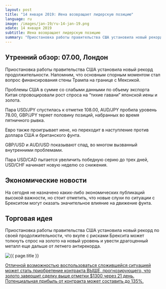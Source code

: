 ```yaml
---
layout: post
title: "14 января 2019: Иена возвращает лидерскую позицию"
language: ru
image: /images/jan-19/ru-14-jan-19.png
xdate: 14 января 2019
subtitle: Иена возвращает лидерскую позицию
summary: "Приостановка работы правительства США установила новый рекорд продолжительности. Напомним, что основным спорным моментом стал вопрос финансирования стены Трампа на границе с Мексикой"
---
```

## Утренний обзор: 07.00, Лондон
 
Приостановка работы правительства США установила новый рекорд продолжительности. Напомним, что основным спорным моментом стал вопрос финансирования стены Трампа на границе с Мексикой.

Проблемы США в сумме со слабыми данными по объему экспорта Китая спровоцировали рост спроса на “тихие гавани” японской иены и золота.

Пара USD/JPY спустилась к отметке 108.00, AUD/JPY пробила уровень 78.00, GBP/JPY теряет половину позиций, набранных во время пятничного рывка. 

Евро также проигрывает иене, но переходит в наступление против доллара США и британского фунта.

GBP/USD и AUD/USD показывают спад, во многом вызванный внутренними проблемами.

Пара USD/CAD пытается увеличить победную серию до трех дней, USD/CHF начинает новую неделю со снижения.
 
 
## Экономические новости
 
На сегодня не назначено каких-либо экономических публикаций высокой важности, но стоит отметить, что новые слухи по ситуации с Брекситом могут оказать значительное влияние на движение фунта.
 
## Торговая идея
 
Приостановка работы правительства США установила новый рекорд по своей продолжительности, что вкупе с рисками Брексита может толкнуть спрос на золото на новый уровень и увести драгоценный металл еще дальше от летнего антирекорда.

<img src="{{ site.url }}/images/jan-19/ru-14-jan-19.png" alt="{{ page.title }}"  title="{{ page.title }}">

<a href="%LINK%%?currency=USD&market=commodities&underlying=frxXAUUSD&formname=higherlower&duration_amount=21&duration_units=d&amount=10&amount_type=stake&expiry_type=duration&barrier=1300" target="_blank" rel="noopener noreferrer nofollow">Отличной возможностью воспользоваться сложившейся ситуацией может стать приобретение контракта ВЫШЕ, прогнозирующего, что золото завершит сделку выше отметки $1300 через 21 день. Потенциальная прибыль от контракта может составить до 135%.</a>
